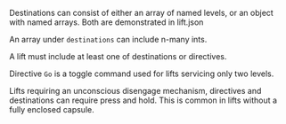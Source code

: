 Destinations can consist of either an array of named levels, or an object with named arrays. Both are demonstrated in lift.json

An array under `destinations` can include n-many ints.

A lift must include at least one of destinations or directives.

Directive `Go` is a toggle command used for lifts servicing only two levels.

Lifts requiring an unconscious disengage mechanism, directives and destinations can require press and hold. This is common in lifts without a fully enclosed capsule.

